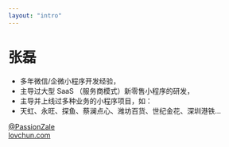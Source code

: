 ```yaml
---
layout: "intro"
---
```


# 张磊

<ul class="leading-8 opacity-80">
  <li>多年微信/企微小程序开发经验，</li>
  <li>主导过大型 SaaS （服务商模式）新零售小程序的研发，</li>
  <li>主导并上线过多种业务的小程序项目，如：</li>
  <li>天虹、永旺、探鱼、蔡澜点心、潍坊百货、世纪金花、深圳港铁...</li>
</ul>

<div class="my-10 w-min grid grid-cols-[40px_1fr] gap-y-4 items-center jusify-center" >

  <ri-github-line class="opacity-50 m-auto text-xl" />

  <div><a href="https://github.com/PassionZale" target="_blank">@PassionZale</a></div>

  <ri-user-3-line class="opacity-50 m-auto text-xl" />

  <div><a href="https://www.lovchun.com" target="_blank">lovchun.com</a></div>

</div>

<!-- <img class="absolute top-0 right-0 w-30 mt-20 mr-20 rounded-full" src="https://www.lovchun.com/images/avatar.jpg" /> -->
